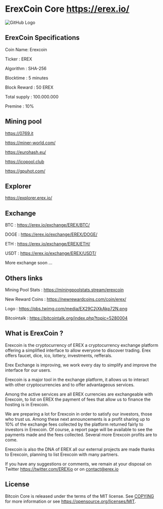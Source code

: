 ErexCoin Core https://erex.io/
=====================================

![GitHub Logo](https://i.imgur.com/fHxsMXq.png)

ErexCoin Specifications
----------------

Coin Name: Erexcoin

Ticker : EREX

Algorithm : SHA-256

Blocktime : 5 minutes

Block Reward : 50 EREX

Total supply : 100.000.000

Premine : 10%


Mining pool
----------------
https://0769.it

https://miner-world.com/

https://eurohash.eu/

https://icopool.club

https://gpuhot.com/

Explorer
----------------
https://explorer.erex.io/


Exchange
----------------
BTC : https://erex.io/exchange/EREX/BTC/

DOGE : https://erex.io/exchange/EREX/DOGE/

ETH : https://erex.io/exchange/EREX/ETH/

USDT : https://erex.io/exchange/EREX/USDT/

More exchange soon ...

Others links
----------------

Mining Pool Stats : https://miningpoolstats.stream/erexcoin

New Reward Coins : https://newrewardcoins.com/coin/erex/

Logo : https://pbs.twimg.com/media/EX29C2jXkAkp72N.png

Bitcointalk : https://bitcointalk.org/index.php?topic=5280004

What is ErexCoin ?
----------------

Erexcoin is the cryptocurrency of EREX a cryptocurrency exchange platform offering a simplified interface to allow everyone to discover trading. Erex offers faucet, dice, ico, lottery, investments, refferals.

Erex Exchange is improving, we work every day to simplify and improve the interface for our users.

Erexcoin is a major tool in the exchange platform, it allows us to interact with other cryptocurrencies and to offer advantageous services.

Among the active services are all EREX currencies are exchangeable with Erexcoin, to list on EREX the payment of fees that allow us to finance the hosting is in Erexcoin.

We are preparing a lot for Erexcoin in order to satisfy our investors, those who trust us. Among these next announcements is a profit sharing up to 10% of the exchange fees collected by the platform returned fairly to investors in Erexcoin. Of course, a report page will be available to see the payments made and the fees collected. Several more Erexcoin profits are to come.

Erexcoin is also the DNA of EREX all our external projects are made thanks to Erexcoin, planning to list Erexcoin with many partners.

If you have any suggestions or comments, we remain at your disposal on Twitter https://twitter.com/EREXio or on contact@erex.io

License
-------

Bitcoin Core is released under the terms of the MIT license. See [COPYING](COPYING) for more information or see https://opensource.org/licenses/MIT.
